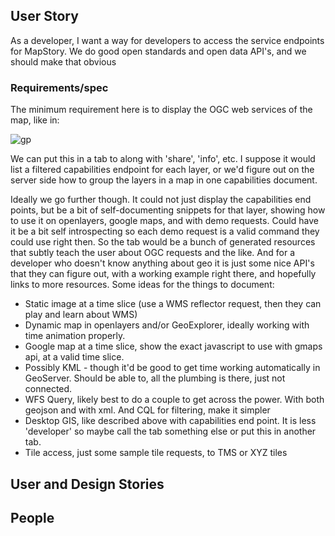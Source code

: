 ## User Story

As a developer, I want a way for developers to access the service endpoints for MapStory. We do good open standards and
open data API's, and we should make that obvious

### Requirements/spec

The minimum requirement here is to display the OGC web services of the map, like in:

![gp](geoportal-ogc.png "geoportal screenshot")

We can put this in a tab to along with 'share', 'info', etc. I suppose it would list a filtered capabilities
endpoint for each layer, or we'd figure out on the server side how to group the layers in a map in one
capabilities document.

Ideally we go further though. It could not just display the capabilities end points, but be a bit
of self-documenting snippets for that layer, showing how to use it on openlayers, google maps, and
with demo requests. Could have it be a bit self introspecting so each demo request is a valid command 
they could use right then. So the tab would be a bunch of generated resources that subtly teach the
user about OGC requests and the like. And for a developer who doesn't know anything about geo it
is just some nice API's that they can figure out, with a working example right there, and hopefully 
links to more resources. Some ideas for the things to document:

* Static image at a time slice (use a WMS reflector request, then they can play and learn about WMS)
* Dynamic map in openlayers and/or GeoExplorer, ideally working with time animation properly.
* Google map at a time slice, show the exact javascript to use with gmaps api, at a valid time slice.
* Possibly KML - though it'd be good to get time working automatically in GeoServer. Should be able to, all the plumbing is there, just not connected.
* WFS Query, likely best to do a couple to get across the power. With both geojson and with xml. And CQL for filtering, make it simpler
* Desktop GIS, like described above with capabilities end point. It is less 'developer' so maybe call the tab something else or put this in another tab.
* Tile access, just some sample tile requests, to TMS or XYZ tiles


## User and Design Stories

## People
